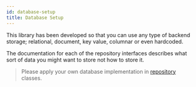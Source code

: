 ```yaml
---
id: database-setup
title: Database Setup
---
```


This library has been developed so that you can use any type of backend storage; relational, document, key value,
columnar or even hardcoded.

The documentation for each of the repository interfaces describes what sort of data you might want to store not how
to store it.

> Please apply your own database implementation in [repository](repositories) classes.